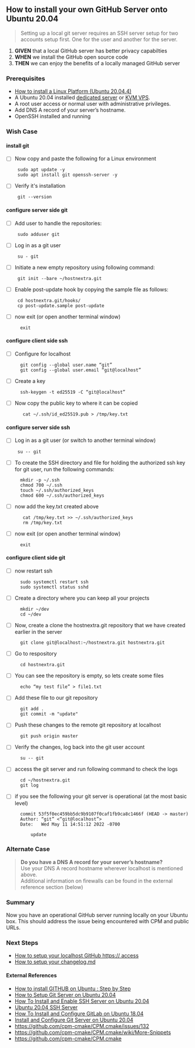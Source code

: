 ## How to install your own GitHub Server onto Ubuntu 20.04
> Setting up a local git server requires an SSH server setup for two accounts setup first. One for the user and another for the server.

 1. **GIVEN** that a local GitHub server has better privacy capabilties
 2. **WHEN** we install the GitHub open source code
 3. **THEN** we can enjoy the benefits of a locally managed GitHub server

### Prerequisites
  - [How to install a Linux Platform (Ubuntu 20.04.4)](https://github.com/perriera/extras_oci/blob/dev/docs/UBUNTU.md)
  - A Ubuntu 20.04 installed [dedicated server](https://www.hostnextra.com/dedicated-server.html) or [KVM VPS](https://www.hostnextra.com/vps-hosting.html).
-   A root user access or normal user with administrative privileges.
-   Add DNS A record of your server’s hostname. 
- OpenSSH installed and running


### Wish Case
#### install git
 - [ ] Now copy and paste the following for a Linux environment

		sudo apt update -y
		sudo apt install git openssh-server -y

 - [ ] Verify it's installation

		git --version

#### configure server side git
 - [ ] Add user to handle the repositories:

		sudo adduser git
		
 - [ ] Log in as a git user
		
		su - git

 - [ ] Initiate a new empty repository using following command:

		git init --bare ~/hostnextra.git

 - [ ] Enable post-update hook by copying the sample file as follows:

		cd hostnextra.git/hooks/
		cp post-update.sample post-update

- [ ] now exit (or open another terminal window)

		exit 

#### configure client side ssh

- [ ] Configure for localhost

		git config --global user.name “git”  
		git config --global user.email “git@localhost”

- [ ] Create a key

		ssh-keygen -t ed25519 -C “git@localhost”

- [ ] Now copy the public key to where it can be copied
 
		 cat ~/.ssh/id_ed25519.pub > /tmp/key.txt

  
#### configure server side ssh

 - [ ] Log in as a git user  (or switch to another terminal window)
		
		su -- git

- [ ] To create the SSH directory and file for holding the authorized ssh key for git user, run the following commands:

		mkdir -p ~/.ssh
		chmod 700 ~/.ssh
		touch ~/.ssh/authorized_keys
		chmod 600 ~/.ssh/authorized_keys

- [ ] now add the key.txt created above
 
		 cat /tmp/key.txt >> ~/.ssh/authorized_keys
		 rm /tmp/key.txt

- [ ] now exit (or open another terminal window)

		exit 

#### configure client side git

- [ ] now restart ssh

		sudo systemctl restart ssh
		sudo systemctl status sshd

- [ ] Create a directory where you can keep all your projects

		mkdir ~/dev
		cd ~/dev
		
- [ ] Now, create a clone the hostnextra.git repository that we have created earlier in the server

		git clone git@localhost:~/hostnextra.git hostnextra.git

- [ ] Go to respository

		cd hostnextra.git

- [ ] You can see the repository is empty, so lets create some files

		echo “my test file” > file1.txt

- [ ] Add these file to our git repository

		git add .
		git commit -m "update"

- [ ] Push these changes to the remote git repository at localhost

		git push origin master

- [ ] Verify the changes, log back into the git user account

		su -- git

- [ ] access the git server and run following command to check the logs

		cd ~/hostnextra.git
		git log
		
- [ ] if you see the following your git server is operational (at the most basic level)

		commit 53f5f0ec459bb5dc9b9107f0caf1fb9ca8c1466f (HEAD -> master)
		Author: “git” <“git@localhost”>
		Date:   Wed May 11 14:51:12 2022 -0700

			update


### Alternate Case 
> **Do you have a DNS A record for your server’s hostname?** </br>
>	Use your DNS A record hostname wherever localhost is mentioned above. </br>
>Additional information on firewalls can be found in the external reference section (below)

### Summary 
Now you have an operational GitHub server running locally on your Ubuntu box. This should address the issue being encountered with CPM and public URLs.

### Next Steps
 - [How to setup your localhost GitHub https:// access]((https://github.com/perriera/extras_oci/blob/dev/docs/GITHUBHTTPS.md))
 - [How to setup your changelog.md](https://github.com/perriera/extras_oci/blob/dev/docs/CHANGELOG.md)

#### External References
- [How to install GITHUB on Ubuntu : Step by Step](https://linuxtechlab.com/how-to-install-github-on-ubuntu-step-by-step/)</br>
- [How to Setup Git Server on Ubuntu 20.04](https://linuxways.net/ubuntu/how-to-setup-git-server-on-ubuntu-20-04/)
- [How To Install and Enable SSH Server on Ubuntu 20.04](https://devconnected.com/how-to-install-and-enable-ssh-server-on-ubuntu-20-04/)
- [Ubuntu 20.04 SSH Server](https://linuxconfig.org/ubuntu-20-04-ssh-server)
- [How To Install and Configure GitLab on Ubuntu 18.04](https://www.digitalocean.com/community/tutorials/how-to-install-and-configure-gitlab-on-ubuntu-18-04)
- [Install and Configure Git Server on Ubuntu 20.04](https://www.hostnextra.com/kb/install-and-configure-git-server-on-ubuntu/)
- https://github.com/cpm-cmake/CPM.cmake/issues/132
- https://github.com/cpm-cmake/CPM.cmake/wiki/More-Snippets
- https://github.com/cpm-cmake/CPM.cmake

